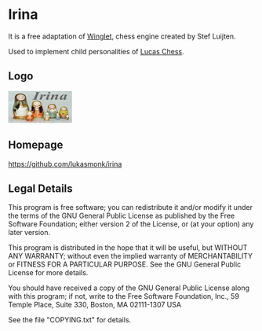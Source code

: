 Irina
=====

It is a free adaptation of [Winglet](http://kirr.homeunix.org/chess/engines/Jim%20Ablett/WINGLET/), chess engine created by Stef Luijten.

Used to implement child personalities of [Lucas Chess](https://lucaschess.pythonanywhere.com).

Logo
----

![logo](./irina.bmp)

Homepage
--------

https://github.com/lukasmonk/irina

Legal Details
-------------

This program is free software; you can redistribute it and/or modify
it under the terms of the GNU General Public License as published by
the Free Software Foundation; either version 2 of the License, or (at
your option) any later version.

This program is distributed in the hope that it will be useful, but
WITHOUT ANY WARRANTY; without even the implied warranty of
MERCHANTABILITY or FITNESS FOR A PARTICULAR PURPOSE.  See the GNU
General Public License for more details.

You should have received a copy of the GNU General Public License
along with this program; if not, write to the Free Software
Foundation, Inc., 59 Temple Place, Suite 330, Boston, MA 02111-1307
USA

See the file "COPYING.txt" for details.
